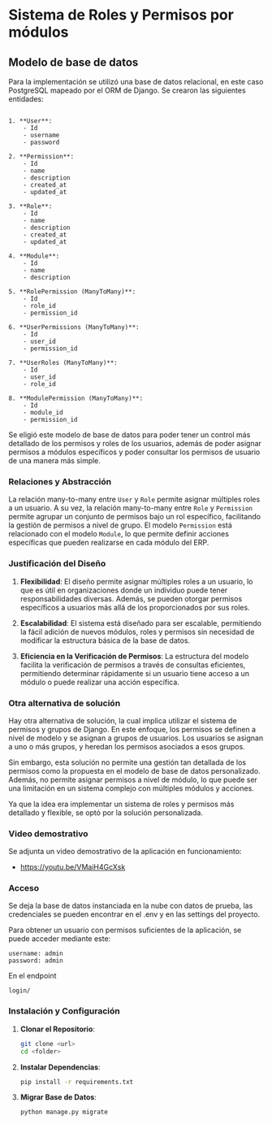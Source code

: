# Sistema de Roles y Permisos por módulos

## Modelo de base de datos
Para la implementación se utilizó una base de datos relacional, en este caso PostgreSQL mapeado por el ORM de Django. Se crearon las siguientes entidades:

```

1. **User**:
    - Id
    - username
    - password

2. **Permission**:
    - Id
    - name
    - description
    - created_at
    - updated_at

3. **Role**:
    - Id
    - name
    - description
    - created_at
    - updated_at

4. **Module**:
    - Id
    - name
    - description

5. **RolePermission (ManyToMany)**:
    - Id
    - role_id
    - permission_id

6. **UserPermissions (ManyToMany)**:
    - Id
    - user_id
    - permission_id

7. **UserRoles (ManyToMany)**:
    - Id
    - user_id
    - role_id

8. **ModulePermission (ManyToMany)**:
    - Id
    - module_id
    - permission_id
```

Se eligió este modelo de base de datos para poder tener un control más detallado de los permisos y roles de los usuarios, además de poder asignar permisos a módulos específicos y poder consultar los permisos de usuario de una manera más simple.

### Relaciones y Abstracción

La relación many-to-many entre `User` y `Role` permite asignar múltiples roles a un usuario. A su vez, la relación many-to-many entre `Role` y `Permission` permite agrupar un conjunto de permisos bajo un rol específico, facilitando la gestión de permisos a nivel de grupo. El modelo `Permission` está relacionado con el modelo `Module`, lo que permite definir acciones específicas que pueden realizarse en cada módulo del ERP.

### Justificación del Diseño

1. **Flexibilidad**: El diseño permite asignar múltiples roles a un usuario, lo que es útil en organizaciones donde un individuo puede tener responsabilidades diversas. Además, se pueden otorgar permisos específicos a usuarios más allá de los proporcionados por sus roles.

2. **Escalabilidad**: El sistema está diseñado para ser escalable, permitiendo la fácil adición de nuevos módulos, roles y permisos sin necesidad de modificar la estructura básica de la base de datos.

3. **Eficiencia en la Verificación de Permisos**: La estructura del modelo facilita la verificación de permisos a través de consultas eficientes, permitiendo determinar rápidamente si un usuario tiene acceso a un módulo o puede realizar una acción específica.

### Otra alternativa de solución
Hay otra alternativa de solución, la cual implica utilizar el sistema de permisos y grupos de Django. En este enfoque, los permisos se definen a nivel de modelo y se asignan a grupos de usuarios. Los usuarios se asignan a uno o más grupos, y heredan los permisos asociados a esos grupos.

Sin embargo, esta solución no permite una gestión tan detallada de los permisos como la propuesta en el modelo de base de datos personalizado. Además, no permite asignar permisos a nivel de módulo, lo que puede ser una limitación en un sistema complejo con múltiples módulos y acciones.

Ya que la idea era implementar un sistema de roles y permisos más detallado y flexible, se optó por la solución personalizada.

### Video demostrativo
Se adjunta un video demostrativo de la aplicación en funcionamiento:
   - https://youtu.be/VMaiH4GcXsk

### Acceso
Se deja la base de datos instanciada en la nube con datos de prueba, las credenciales se pueden encontrar en el .env y en las settings del proyecto.

Para obtener un usuario con permisos suficientes de la aplicación, se puede acceder mediante este:

```
username: admin
password: admin
```

En el endpoint
```
login/
```

### Instalación y Configuración
1. **Clonar el Repositorio**:
    ```bash
    git clone <url>
    cd <folder>
    ```
2. **Instalar Dependencias**:
    ```bash
    pip install -r requirements.txt
    ```
3. **Migrar Base de Datos**:
    ```bash
    python manage.py migrate
    ```